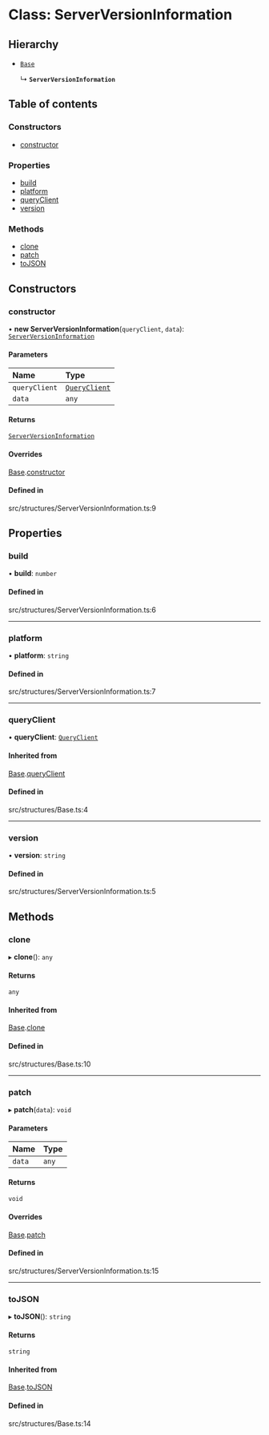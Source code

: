 # Class: ServerVersionInformation

## Hierarchy

- [`Base`](../wiki/Base)

  ↳ **`ServerVersionInformation`**

## Table of contents

### Constructors

- [constructor](../wiki/ServerVersionInformation#constructor)

### Properties

- [build](../wiki/ServerVersionInformation#build)
- [platform](../wiki/ServerVersionInformation#platform)
- [queryClient](../wiki/ServerVersionInformation#queryclient)
- [version](../wiki/ServerVersionInformation#version)

### Methods

- [clone](../wiki/ServerVersionInformation#clone)
- [patch](../wiki/ServerVersionInformation#patch)
- [toJSON](../wiki/ServerVersionInformation#tojson)

## Constructors

### constructor

• **new ServerVersionInformation**(`queryClient`, `data`): [`ServerVersionInformation`](../wiki/ServerVersionInformation)

#### Parameters

| Name | Type |
| :------ | :------ |
| `queryClient` | [`QueryClient`](../wiki/QueryClient) |
| `data` | `any` |

#### Returns

[`ServerVersionInformation`](../wiki/ServerVersionInformation)

#### Overrides

[Base](../wiki/Base).[constructor](../wiki/Base#constructor)

#### Defined in

src/structures/ServerVersionInformation.ts:9

## Properties

### build

• **build**: `number`

#### Defined in

src/structures/ServerVersionInformation.ts:6

___

### platform

• **platform**: `string`

#### Defined in

src/structures/ServerVersionInformation.ts:7

___

### queryClient

• **queryClient**: [`QueryClient`](../wiki/QueryClient)

#### Inherited from

[Base](../wiki/Base).[queryClient](../wiki/Base#queryclient)

#### Defined in

src/structures/Base.ts:4

___

### version

• **version**: `string`

#### Defined in

src/structures/ServerVersionInformation.ts:5

## Methods

### clone

▸ **clone**(): `any`

#### Returns

`any`

#### Inherited from

[Base](../wiki/Base).[clone](../wiki/Base#clone)

#### Defined in

src/structures/Base.ts:10

___

### patch

▸ **patch**(`data`): `void`

#### Parameters

| Name | Type |
| :------ | :------ |
| `data` | `any` |

#### Returns

`void`

#### Overrides

[Base](../wiki/Base).[patch](../wiki/Base#patch)

#### Defined in

src/structures/ServerVersionInformation.ts:15

___

### toJSON

▸ **toJSON**(): `string`

#### Returns

`string`

#### Inherited from

[Base](../wiki/Base).[toJSON](../wiki/Base#tojson)

#### Defined in

src/structures/Base.ts:14
